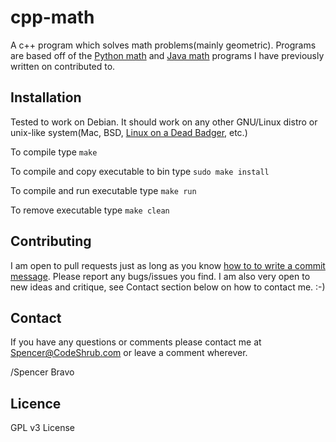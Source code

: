 # cpp-math
A c++ program which solves math problems(mainly geometric).
Programs are based off of the <a href="https://github.com/spravo13/python-math">Python math</a> and <a href="https://github.com/spravo13/java-math">Java math</a> programs I have previously written on contributed to.


## Installation
Tested to work on Debian. It should work on any other GNU/Linux distro or unix-like system(Mac, BSD, <a href="http://www.strangehorizons.com/2004/20040405/badger.shtml">Linux on a Dead Badger</a>, etc.)

To compile type `make`

To compile and copy executable to bin type `sudo make install`

To compile and run executable type `make run`

To remove executable type `make clean`

## Contributing

I am open to pull requests just as long as you know <a href="http://tbaggery.com/2008/04/19/a-note-about-git-commit-messages.html" target= "_blank">how to to write a commit message</a>.
Please report any bugs/issues you find. I am also very open to new ideas and
critique, see Contact section below on how to contact me. :-)

## Contact

If you have any questions or comments please contact me at <a title="Spencer@codeshrub.com" href="mailto:Spencer@codeshrub.com">Spencer@CodeShrub.com</a> or leave a comment wherever.

/Spencer Bravo

## Licence

GPL v3 License
